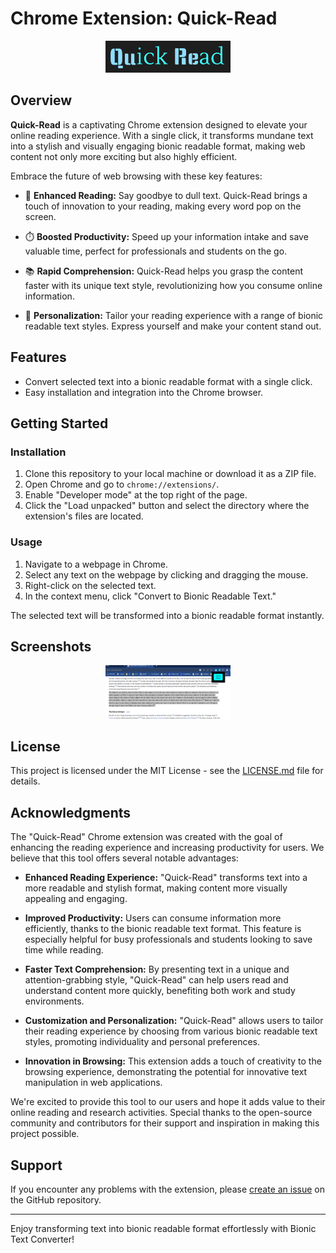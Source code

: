 # Chrome Extension: Quick-Read

<div align="center">
  <img src="imgs/icon.png" alt="Extension Logo" width="200">
</div>

## Overview

**Quick-Read** is a captivating Chrome extension designed to elevate your online reading experience. With a single click, it transforms mundane text into a stylish and visually engaging bionic readable format, making web content not only more exciting but also highly efficient.

Embrace the future of web browsing with these key features:

- 🚀 **Enhanced Reading:** Say goodbye to dull text. Quick-Read brings a touch of innovation to your reading, making every word pop on the screen.

- ⏱️ **Boosted Productivity:** Speed up your information intake and save valuable time, perfect for professionals and students on the go.

- 📚 **Rapid Comprehension:** Quick-Read helps you grasp the content faster with its unique text style, revolutionizing how you consume online information.

- 🎨 **Personalization:** Tailor your reading experience with a range of bionic readable text styles. Express yourself and make your content stand out.

## Features

- Convert selected text into a bionic readable format with a single click.
- Easy installation and integration into the Chrome browser.

## Getting Started

### Installation

1. Clone this repository to your local machine or download it as a ZIP file.
2. Open Chrome and go to `chrome://extensions/`.
3. Enable "Developer mode" at the top right of the page.
4. Click the "Load unpacked" button and select the directory where the extension's files are located.

### Usage

1. Navigate to a webpage in Chrome.
2. Select any text on the webpage by clicking and dragging the mouse.
3. Right-click on the selected text.
4. In the context menu, click "Convert to Bionic Readable Text."

The selected text will be transformed into a bionic readable format instantly.

## Screenshots

<div align="center">
  <img src="imgs/screenshot.png" alt="Extension Logo" width="200">
</div>

## License

This project is licensed under the MIT License - see the [LICENSE.md](LICENSE.md) file for details.

## Acknowledgments

The "Quick-Read" Chrome extension was created with the goal of enhancing the reading experience and increasing productivity for users. We believe that this tool offers several notable advantages:

- **Enhanced Reading Experience:** "Quick-Read" transforms text into a more readable and stylish format, making content more visually appealing and engaging.

- **Improved Productivity:** Users can consume information more efficiently, thanks to the bionic readable text format. This feature is especially helpful for busy professionals and students looking to save time while reading.

- **Faster Text Comprehension:** By presenting text in a unique and attention-grabbing style, "Quick-Read" can help users read and understand content more quickly, benefiting both work and study environments.

- **Customization and Personalization:** "Quick-Read" allows users to tailor their reading experience by choosing from various bionic readable text styles, promoting individuality and personal preferences.

- **Innovation in Browsing:** This extension adds a touch of creativity to the browsing experience, demonstrating the potential for innovative text manipulation in web applications.

We're excited to provide this tool to our users and hope it adds value to their online reading and research activities.
Special thanks to the open-source community and contributors for their support and inspiration in making this project possible.

## Support

If you encounter any problems with the extension, please [create an issue](https://github.com/Madhav-MKNC/quick-read) on the GitHub repository.

---

Enjoy transforming text into bionic readable format effortlessly with Bionic Text Converter!
